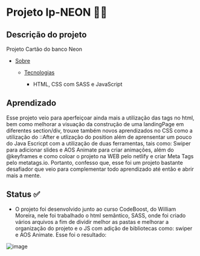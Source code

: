 # Projeto lp-NEON 👨‍🚀
## Descrição do projeto
Projeto Cartão do banco Neon
* [Sobre](#https://codeboost.com.br/)
   
   * [Tecnologias](#tecnologias)
     * <p> HTML, CSS com SASS e JavaScript </p>
   
## Aprendizado 
Esse projeto veio para aperfeiçoar ainda mais a utilização das tags no html, bem como melhorar a visuação da construção de uma landingPage em diferentes section/div,
trouxe também novos aprendizados no CSS como a utilização do ::After e utlização do position além de aprensentar um pouco do Java Escricpt com a utilização de duas ferramentas,
tais como: Swiper para adicionar slides e AOS Animate para criar animações, além do @keyframes e como coloar o projeto na WEB pelo netlify e criar Meta Tags pelo metatags.io.
Portanto, confesso que, esse foi um projeto bastante desafiador que veio para complementar todo aprendizado até então e abrir mais a mente.

## Status ✅
* O projeto foi desenvolvido junto ao curso CodeBoost, do William Moreira, nele foi trabalhado o html semântico, SASS, onde foi criado vários arquivos a fim de dividir melhor as pastas e melhorar a organização do projeto e o JS com adição de bibliotecas como: swiper e AOS Animate.
Esse foi o resultado:

 ![image](https://user-images.githubusercontent.com/99925589/183254633-d474f84f-4233-4a5f-b6b7-c096a7d5b16a.png)

 
 

